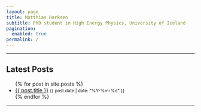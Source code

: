```yaml
---
layout: page
title: Matthias Harksen
subtitle: PhD student in High Energy Physics, University of Iceland
pagination:
  enabled: true
permalink: /
---
```


---

## Latest Posts

<ul>
  {% for post in site.posts %}
    <li>
      <a href="{{ post.url }}">{{ post.title }}</a>
      <small>{{ post.date | date: "%Y-%m-%d" }}</small>
    </li>
  {% endfor %}
</ul>

---